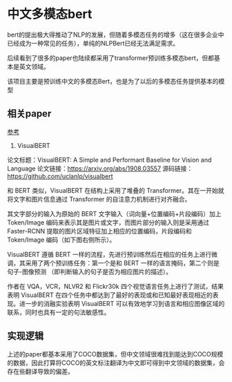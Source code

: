 # 中文多模态bert

bert的提出极大得推动了NLP的发展，但随着多模态任务的增多（这在很多企业中已经成为一种常见的任务），单纯的NLPBert已经无法满足需求。

后续看到了很多的paper也陆续都采用了transformer预训练多模态bert，但都基本是英文领域。

该项目主要是预训练中文的多模态Bert，也是为了以后的多模态任务提供基本的模型

## 相关paper
[参考](https://mp.weixin.qq.com/s/THxlQX2MPXua0_N0Ug0EWA)

1. VisualBERT 


论文标题：VisualBERT: A Simple and Performant Baseline for Vision and Language
论文链接：https://arxiv.org/abs/1908.03557
源码链接：https://github.com/uclanlp/visualbert

和 BERT 类似，VisualBERT 在结构上采用了堆叠的 Transformer。其在一开始就将文字和图片信息通过 Transformer 的自注意力机制进行对齐融合。

其文字部分的输入为原始的 BERT 文字输入（词向量+位置编码+片段编码）加上 Token/Image 编码来表示其是图片或文字，而图片部分的输入则是采用通过 Faster-RCNN 提取的图片区域特征加上相应的位置编码，片段编码和 Token/Image 编码（如下图右侧所示）。



VisualBERT 遵循 BERT 一样的流程，先进行预训练然后在相应的任务上进行微调，其采用了两个预训练任务：第一个是和 BERT 一样的语言掩码，第二个则是句子-图像预测 （即判断输入的句子是否为相应图片的描述）。

作者在 VQA，VCR，NLVR2 和 Flickr30k 四个视觉语言任务上进行了测试，结果表明 VisualBERT 在四个任务中都达到了最好的表现或和已知最好表现相近的表现。进一步的消融实验表明 VisualBERT 可以有效地学习到语言和相应图像区域的联系，同时也具有一定的句法敏感性。


## 实现逻辑
上述的paper都基本采用了COCO数据集，但中文领域很难找到能达到COCO规模的数据，因此打算将COCO的英文标注翻译为中文即可得到中文领域的数据集，会存在些翻译导致的偏差。

